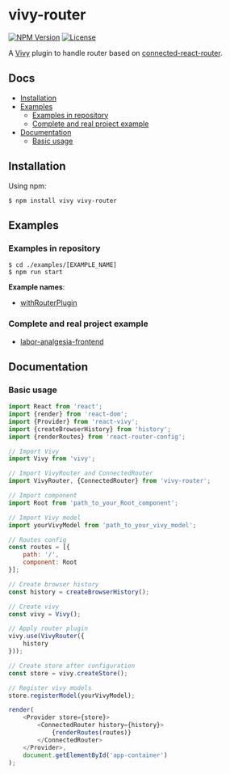 [npm-image]: https://img.shields.io/npm/v/vivy-router.svg?style=flat-square

[npm-url]: https://npmjs.org/package/vivy-router

[license-image]: https://img.shields.io/npm/l/vivy-router.svg?style=flat-square

[vivy-url]: https://github.com/fatalxiao/vivy

[connected-react-router-url]: https://github.com/supasate/connected-react-router

[with-router-plugin-example-url]: https://github.com/fatalxiao/vivy-router/tree/main/examples/withRouterPlugin

[labor-analgesia-frontend-url]: https://github.com/fatalxiao/labor-analgesia-frontend

# vivy-router

[![NPM Version][npm-image]][npm-url]
[![License][license-image]][npm-url]

A [Vivy][vivy-url] plugin to handle router based on [connected-react-router][connected-react-router-url].

## Docs

* [Installation](#installation)
* [Examples](#examples)
    * [Examples in repository](#examples-in-repository)
    * [Complete and real project example](#complete-and-real-project-example)
* [Documentation](#documentation)
    * [Basic usage](#basic-usage)

## Installation

Using npm:

```shell
$ npm install vivy vivy-router
```

## Examples

### Examples in repository

```shell
$ cd ./examples/[EXAMPLE_NAME]
$ npm run start
```

**Example names**:

* [withRouterPlugin][with-router-plugin-example-url]

### Complete and real project example

* [labor-analgesia-frontend][labor-analgesia-frontend-url]

## Documentation

### Basic usage

```js
import React from 'react';
import {render} from 'react-dom';
import {Provider} from 'react-vivy';
import {createBrowserHistory} from 'history';
import {renderRoutes} from 'react-router-config';

// Import Vivy
import Vivy from 'vivy';

// Import VivyRouter and ConnectedRouter
import VivyRouter, {ConnectedRouter} from 'vivy-router';

// Import component
import Root from 'path_to_your_Root_component';

// Import Vivy model
import yourVivyModel from 'path_to_your_vivy_model';

// Routes config
const routes = [{
    path: '/',
    component: Root
}];

// Create browser history
const history = createBrowserHistory();

// Create vivy
const vivy = Vivy();

// Apply router plugin
vivy.use(VivyRouter({
    history
}));

// Create store after configuration
const store = vivy.createStore();

// Register vivy models
store.registerModel(yourVivyModel);

render(
    <Provider store={store}>
        <ConnectedRouter history={history}>
            {renderRoutes(routes)}
        </ConnectedRouter>
    </Provider>,
    document.getElementById('app-container')
);
```
